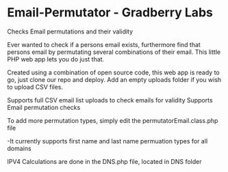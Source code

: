 # Email-Permutator - Gradberry Labs
Checks Email permutations and their validity

Ever wanted to check if a persons email exists, furthermore find that persons email by permutating several combinations of their email. This little PHP web app lets you do just that.

Created using a combination of open source code, this web app is ready to go, just clone our repo and deploy. Add an empty uploads folder if you wish to upload CSV files. 

Supports full CSV email list uploads to check emails for validity 
Supports Email permutation checks

To add more permutation types, simply edit the permutatorEmail.class.php file 

-It currently supports first name and last name permuation types for all domains

IPV4 Calculations are done in the DNS.php file, located in DNS folder
